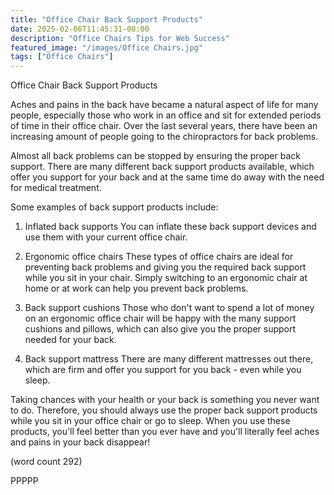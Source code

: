 ```yaml
---
title: "Office Chair Back Support Products"
date: 2025-02-06T11:45:31-08:00
description: "Office Chairs Tips for Web Success"
featured_image: "/images/Office Chairs.jpg"
tags: ["Office Chairs"]
---
```


Office Chair Back Support Products

Aches and pains in the back have became a natural
aspect of life for many people, especially those
who work in an office and sit for extended periods
of time in their office chair.  Over the last several
years, there have been an increasing amount of people
going to the chiropractors for back problems.

Almost all back problems can be stopped by ensuring
the proper back support.  There are many different 
back support products available, which offer you 
support for your back and at the same time do away
with the need for medical treatment.  

Some examples of back support products include:

1.  Inflated back supports
You can inflate these back support devices and use
them with your current office chair.

2.  Ergonomic office chairs
These types of office chairs are ideal for preventing
back problems and giving you the required back support
while you sit in your chair.  Simply switching to an
ergonomic chair at home or at work can help you 
prevent back problems.

3.  Back support cushions
Those who don't want to spend a lot of money on an
ergonomic office chair will be happy with the many 
support cushions and pillows, which can also give you
the proper support needed for your back.

4.  Back support mattress
There are many different mattresses out there, which
are firm and offer you support for you back - even
while you sleep.

Taking chances with your health or your back is 
something you never want to do.  Therefore, you should
always use the proper back support products while you
sit in your office chair or go to sleep.  When you
use these products, you'll feel better than you ever
have and you'll literally feel aches and pains in 
your back disappear!

(word count 292)

PPPPP
